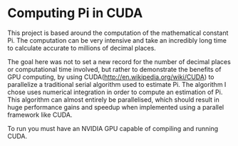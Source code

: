# Computing Pi in CUDA
This project is based around the computation of the mathematical constant Pi. The computation can be very intensive and take an incredibly long time to calculate accurate to millions of decimal places. 

The goal here was not to set a new record for the number of decimal places or computational time involved, but rather to demonstrate the benefits of GPU computing, by using CUDA(http://en.wikipedia.org/wiki/CUDA) to parallelize a traditional serial algorithm used to estimate Pi. The algorithm I chose uses numerical integration in order to compute an estimation of Pi. This algorithm can almost entirely be parallelised, which should result in huge performance gains and speedup when implemented using a parallel framework like CUDA. 

To run you must have an NVIDIA GPU capable of compiling and running CUDA.
